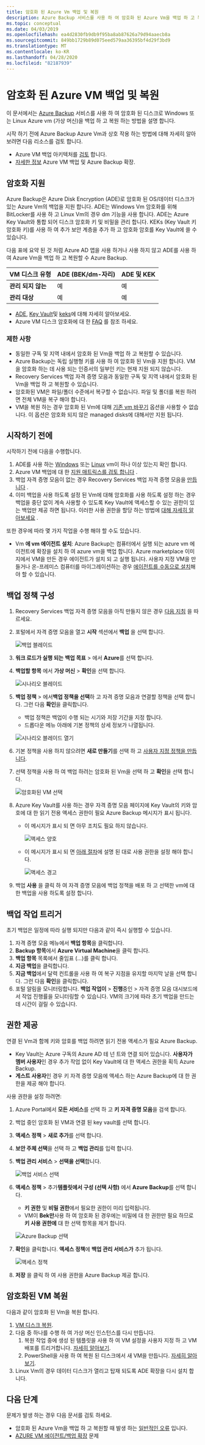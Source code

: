 ```yaml
---
title: 암호화 된 Azure Vm 백업 및 복원
description: Azure Backup 서비스를 사용 하 여 암호화 된 Azure Vm을 백업 하 고 복원 하는 방법을 설명 합니다.
ms.topic: conceptual
ms.date: 04/03/2019
ms.openlocfilehash: ea4d2830fb9db9f95ba8ab87626a79d94aaecb8a
ms.sourcegitcommit: 849bb1729b89d075eed579aa36395bf4d29f3bd9
ms.translationtype: MT
ms.contentlocale: ko-KR
ms.lasthandoff: 04/28/2020
ms.locfileid: "82187939"
---
```

# <a name="back-up-and-restore-encrypted-azure-vm"></a>암호화 된 Azure VM 백업 및 복원

이 문서에서는 [Azure Backup](backup-overview.md) 서비스를 사용 하 여 암호화 된 디스크로 Windows 또는 Linux Azure vm (가상 머신)을 백업 하 고 복원 하는 방법을 설명 합니다.

시작 하기 전에 Azure Backup Azure Vm과 상호 작용 하는 방법에 대해 자세히 알아보려면 다음 리소스를 검토 합니다.

- Azure VM 백업 아키텍처를 [검토](backup-architecture.md#architecture-built-in-azure-vm-backup) 합니다.
- [자세한 정보](backup-azure-vms-introduction.md) Azure VM 백업 및 Azure Backup 확장.

## <a name="encryption-support"></a>암호화 지원

Azure Backup은 Azure Disk Encryption (ADE)로 암호화 된 OS/데이터 디스크가 있는 Azure Vm의 백업을 지원 합니다. ADE는 Windows Vm 암호화를 위해 BitLocker를 사용 하 고 Linux Vm의 경우 dm 기능을 사용 합니다. ADE는 Azure Key Vault와 통합 되어 디스크 암호화 키 및 비밀을 관리 합니다. KEKs (Key Vault 키 암호화 키)를 사용 하 여 추가 보안 계층을 추가 하 고 암호화 암호를 Key Vault에 쓸 수 있습니다.

다음 표에 요약 된 것 처럼 Azure AD 앱을 사용 하거나 사용 하지 않고 ADE를 사용 하 여 Azure Vm을 백업 하 고 복원할 수 Azure Backup.

**VM 디스크 유형** | **ADE (BEK/dm-자리)** | **ADE 및 KEK**
--- | --- | ---
**관리 되지 않는** | 예 | 예
**관리 대상**  | 예 | 예

- [ADE](../security/azure-security-disk-encryption-overview.md), [Key Vault](../key-vault/general/overview.md)및 [keks](https://docs.microsoft.com/azure/virtual-machine-scale-sets/disk-encryption-key-vault#set-up-a-key-encryption-key-kek)에 대해 자세히 알아보세요.
- Azure VM 디스크 암호화에 대 한 [FAQ](../security/azure-security-disk-encryption-faq.md) 를 참조 하세요.

### <a name="limitations"></a>제한 사항

- 동일한 구독 및 지역 내에서 암호화 된 Vm을 백업 하 고 복원할 수 있습니다.
- Azure Backup는 독립 실행형 키를 사용 하 여 암호화 된 Vm을 지원 합니다. VM을 암호화 하는 데 사용 되는 인증서의 일부인 키는 현재 지원 되지 않습니다.
- Recovery Services 백업 자격 증명 모음과 동일한 구독 및 지역 내에서 암호화 된 Vm을 백업 하 고 복원할 수 있습니다.
- 암호화된 VM은 파일/폴더 수준에서 복구할 수 없습니다. 파일 및 폴더를 복원 하려면 전체 VM을 복구 해야 합니다.
- VM을 복원 하는 경우 암호화 된 Vm에 대해 [기존 vm 바꾸기](backup-azure-arm-restore-vms.md#restore-options) 옵션을 사용할 수 없습니다. 이 옵션은 암호화 되지 않은 managed disks에 대해서만 지원 됩니다.

## <a name="before-you-start"></a>시작하기 전에

시작하기 전에 다음을 수행합니다.

1. ADE를 사용 하는 [Windows](../security/azure-security-disk-encryption-windows.md) 또는 [Linux](../virtual-machines/linux/disk-encryption-overview.md) vm이 하나 이상 있는지 확인 합니다.
2. Azure VM 백업에 대 한 [지원 매트릭스를 검토 합니다](backup-support-matrix-iaas.md) .
3. 백업 자격 증명 모음이 없는 경우 Recovery Services 백업 자격 증명 모음을 [만듭니다](backup-azure-arm-vms-prepare.md#create-a-vault) .
4. 이미 백업을 사용 하도록 설정 된 Vm에 대해 암호화를 사용 하도록 설정 하는 경우 백업을 중단 없이 계속 사용할 수 있도록 Key Vault에 액세스할 수 있는 권한이 있는 백업만 제공 하면 됩니다. 이러한 사용 권한을 할당 하는 방법에 [대해 자세히 알아보세요](#provide-permissions) .

또한 경우에 따라 몇 가지 작업을 수행 해야 할 수도 있습니다.

- Vm **에 vm 에이전트 설치**: Azure Backup는 컴퓨터에서 실행 되는 azure vm 에이전트에 확장을 설치 하 여 azure vm을 백업 합니다. Azure marketplace 이미지에서 VM을 만든 경우 에이전트가 설치 되 고 실행 됩니다. 사용자 지정 VM을 만들거나 온-프레미스 컴퓨터를 마이그레이션하는 경우 [에이전트를 수동으로 설치](backup-azure-arm-vms-prepare.md#install-the-vm-agent)해야 할 수 있습니다.

## <a name="configure-a-backup-policy"></a>백업 정책 구성

1. Recovery Services 백업 자격 증명 모음을 아직 만들지 않은 경우 [다음 지침](backup-azure-arm-vms-prepare.md#create-a-vault) 을 따르세요.
2. 포털에서 자격 증명 모음을 열고 **시작** 섹션에서 **백업** 을 선택 합니다.

    ![백업 블레이드](./media/backup-azure-vms-encryption/select-backup.png)

3. **워크 로드가 실행 되는** **백업 목표** > 에서 **Azure**를 선택 합니다.
4. **백업할 항목** 에서 **가상 머신** > **확인**을 선택 합니다.

      ![시나리오 블레이드](./media/backup-azure-vms-encryption/select-backup-goal-one.png)

5. **백업 정책** > 에서**백업 정책을 선택**하 고 자격 증명 모음과 연결할 정책을 선택 합니다. 그런 다음 **확인**을 클릭합니다.
    - 백업 정책은 백업이 수행 되는 시기와 저장 기간을 지정 합니다.
    - 드롭다운 메뉴 아래에 기본 정책의 상세 정보가 나열됩니다.

    ![시나리오 블레이드 열기](./media/backup-azure-vms-encryption/select-backup-goal-two.png)

6. 기본 정책을 사용 하지 않으려면 **새로 만들기**를 선택 하 고 [사용자 지정 정책을 만듭니다](backup-azure-arm-vms-prepare.md#create-a-custom-policy).

7. 선택 정책을 사용 하 여 백업 하려는 암호화 된 Vm을 선택 하 고 **확인**을 선택 합니다.

      ![암호화된 VM 선택](./media/backup-azure-vms-encryption/selected-encrypted-vms.png)

8. Azure Key Vault를 사용 하는 경우 자격 증명 모음 페이지에 Key Vault의 키와 암호에 대 한 읽기 전용 액세스 권한이 필요 Azure Backup 메시지가 표시 됩니다.

    - 이 메시지가 표시 되 면 아무 조치도 필요 하지 않습니다.

        ![액세스 양호](./media/backup-azure-vms-encryption/access-ok.png)

    - 이 메시지가 표시 되 면 [아래 절차](#provide-permissions)에 설명 된 대로 사용 권한을 설정 해야 합니다.

        ![액세스 경고](./media/backup-azure-vms-encryption/access-warning.png)

9. 백업 **사용** 을 클릭 하 여 자격 증명 모음에 백업 정책을 배포 하 고 선택한 vm에 대 한 백업을 사용 하도록 설정 합니다.

## <a name="trigger-a-backup-job"></a>백업 작업 트리거

초기 백업은 일정에 따라 실행 되지만 다음과 같이 즉시 실행할 수 있습니다.

1. 자격 증명 모음 메뉴에서 **백업 항목**을 클릭합니다.
2. **Backup 항목**에서 **Azure Virtual Machine**을 클릭 합니다.
3. **백업 항목** 목록에서 줄임표 (...)를 클릭 합니다.
4. **지금 백업**을 클릭합니다.
5. **지금 백업**에서 달력 컨트롤을 사용 하 여 복구 지점을 유지할 마지막 날을 선택 합니다. 그런 다음 **확인**을 클릭합니다.
6. 포털 알림을 모니터링합니다. **백업 작업이** > **진행**중인 > 자격 증명 모음 대시보드에서 작업 진행률을 모니터링할 수 있습니다. VM의 크기에 따라 초기 백업을 만드는 데 시간이 걸릴 수 있습니다.

## <a name="provide-permissions"></a>권한 제공

연결 된 Vm과 함께 키와 암호를 백업 하려면 읽기 전용 액세스가 필요 Azure Backup.

- Key Vault는 Azure 구독의 Azure AD 테 넌 트와 연결 되어 있습니다. **사용자가 멤버 사용자**인 경우 추가 작업 없이 Key Vault에 대 한 액세스 권한을 획득 Azure Backup.
- **게스트 사용자**인 경우 키 자격 증명 모음에 액세스 하는 Azure Backup에 대 한 권한을 제공 해야 합니다.

사용 권한을 설정 하려면:

1. Azure Portal에서 **모든 서비스**를 선택 하 고 **키 자격 증명 모음**을 검색 합니다.
2. 백업 중인 암호화 된 VM과 연결 된 key vault를 선택 합니다.
3. **액세스 정책** > **새로 추가**를 선택 합니다.
4. **보안 주체 선택**을 선택 하 고 **백업 관리**를 입력 합니다.
5. **백업 관리 서비스** > **선택을 선택**합니다.

    ![백업 서비스 선택](./media/backup-azure-vms-encryption/select-backup-service.png)

6. **액세스 정책** > 추가**템플릿에서 구성 (선택 사항)** 에서 **Azure Backup**를 선택 합니다.
    - **키 권한** 및 **비밀 권한**에서 필요한 권한이 미리 입력됩니다.
    - VM이 **Bek만**사용 하 여 암호화 된 경우에는 비밀에 대 한 권한만 필요 하므로 **키 사용 권한에** 대 한 선택 항목을 제거 합니다.

    ![Azure Backup 선택](./media/backup-azure-vms-encryption/select-backup-template.png)

7. **확인**을 클릭합니다. **액세스 정책**에 **백업 관리 서비스가** 추가 됩니다.

    ![액세스 정책](./media/backup-azure-vms-encryption/backup-service-access-policy.png)

8. **저장** 을 클릭 하 여 사용 권한을 Azure Backup 제공 합니다.

## <a name="restore-an-encrypted-vm"></a>암호화된 VM 복원

다음과 같이 암호화 된 Vm을 복원 합니다.

1. [VM 디스크 복원](backup-azure-arm-restore-vms.md#restore-disks).
2. 다음 중 하나를 수행 하 여 가상 머신 인스턴스를 다시 만듭니다.
    1. 복원 작업 중에 생성 된 템플릿을 사용 하 여 VM 설정을 사용자 지정 하 고 VM 배포를 트리거합니다. [자세히 알아보기](backup-azure-arm-restore-vms.md#use-templates-to-customize-a-restored-vm).
    2. PowerShell을 사용 하 여 복원 된 디스크에서 새 VM을 만듭니다. [자세히 알아보기](backup-azure-vms-automation.md#create-a-vm-from-restored-disks).
3. Linux Vm의 경우 데이터 디스크가 열리고 탑재 되도록 ADE 확장을 다시 설치 합니다.

## <a name="next-steps"></a>다음 단계

문제가 발생 하는 경우 다음 문서를 검토 하세요.

- 암호화 된 Azure Vm을 백업 하 고 복원할 때 발생 하는 [일반적인 오류](backup-azure-vms-troubleshoot.md) 입니다.
- [AZURE VM 에이전트/백업 확장](backup-azure-troubleshoot-vm-backup-fails-snapshot-timeout.md) 문제
